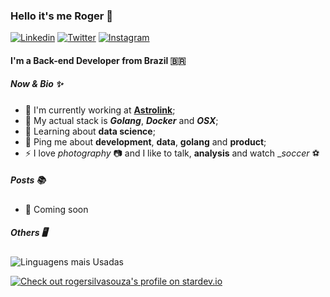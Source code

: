 ### Hello it's me Roger 👋

[![Linkedin](https://img.shields.io/badge/Linkedin-rogersilvasouza-0e76a8?style=flat&logo=linkedin)](https://www.linkedin.com/in/rogersilvasouza)
[![Twitter](https://img.shields.io/badge/Twitter-rogersilvasouza-00acee?style=flat&logo=twitter)](https://twitter.com/rogersilvasouza)
[![Instagram](https://img.shields.io/badge/Instagram-rogersilvasouza-E1306C?style=flat&logo=instagram)](https://instagram.com/rogersilvasouza)

#### I'm a Back-end Developer from Brazil 🇧🇷

##### Now & Bio ✨

- 🏢 I'm currently working at **[Astrolink](https://astrolink.com/en)**;
- 👷 My actual stack is **_Golang_**, **_Docker_** and **_OSX_**;
- 🌱 Learning about **data science**;
- 💬 Ping me about **development**, **data**, **golang** and **product**;
- ⚡️ I love _photography_ 📷 and I like to talk, **analysis** and watch \__soccer_ ⚽

##### Posts 📚

- 💨 Coming soon

##### Others 🖥️

![Linguagens mais Usadas](https://github-readme-stats.vercel.app/api/top-langs/?username=rogersilvasouza&langs_count=6&layout=compact&custom_title=Most+used+languages+on+Github)

[![Check out rogersilvasouza's profile on stardev.io](https://stardev.io/developers/rogersilvasouza/badge/languages/country.svg)](https://stardev.io/developers/rogersilvasouza)

<!-- Social Canvas Open Graph https://www.canva.com/design/DAFAw0p0w7Y/kKxBCnc_Y3PYjHLhQUGuLg/view?utm_content=DAFAw0p0w7Y&utm_campaign=designshare&utm_medium=link&utm_source=publishsharelink -->
